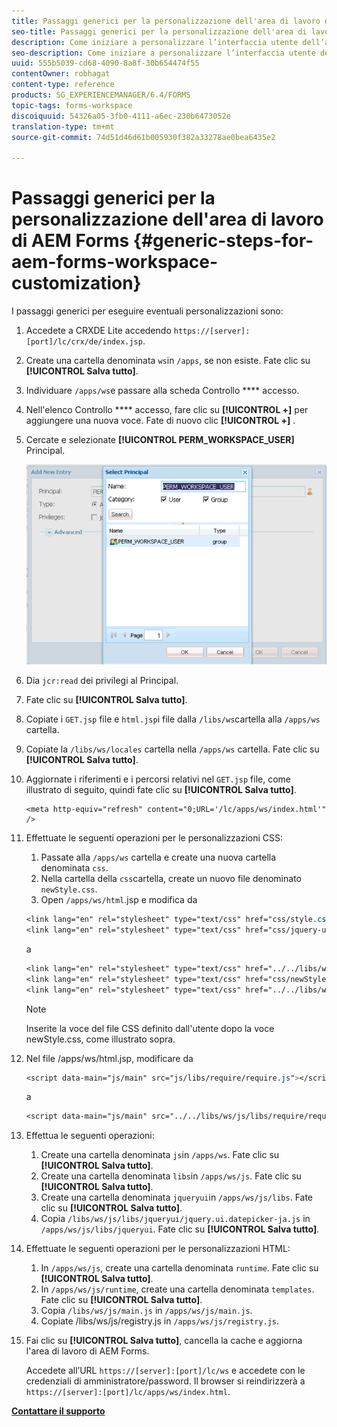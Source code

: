 ```yaml
---
title: Passaggi generici per la personalizzazione dell'area di lavoro di AEM Forms
seo-title: Passaggi generici per la personalizzazione dell'area di lavoro di AEM Forms
description: Come iniziare a personalizzare l’interfaccia utente dell’area di lavoro Moduli AEM.
seo-description: Come iniziare a personalizzare l’interfaccia utente dell’area di lavoro Moduli AEM.
uuid: 555b5039-cd68-4090-8a8f-30b654474f55
contentOwner: robhagat
content-type: reference
products: SG_EXPERIENCEMANAGER/6.4/FORMS
topic-tags: forms-workspace
discoiquuid: 54326a05-3fb0-4111-a6ec-230b6473052e
translation-type: tm+mt
source-git-commit: 74d51d46d61b005930f382a33278ae0bea6435e2

---
```



# Passaggi generici per la personalizzazione dell&#39;area di lavoro di AEM Forms {#generic-steps-for-aem-forms-workspace-customization}

I passaggi generici per eseguire eventuali personalizzazioni sono:

1. Accedete a CRXDE Lite accedendo `https://[server]:[port]/lc/crx/de/index.jsp`.
1. Create una cartella denominata `ws`in `/apps`, se non esiste. Fate clic su **[!UICONTROL Salva tutto]**.
1. Individuare `/apps/ws`e passare alla scheda Controllo **** accesso.
1. Nell&#39;elenco Controllo **** accesso, fare clic su **[!UICONTROL +]** per aggiungere una nuova voce. Fate di nuovo clic **[!UICONTROL +]** .
1. Cercate e selezionate **[!UICONTROL PERM_WORKSPACE_USER]** Principal.

   ![Selezionate l&#39;entità PERM_WORKSPACE_USER come parte dei passaggi generici per personalizzare l&#39;area di lavoro HTML](assets/perm_workspace_user.png)

1. Dia `jcr:read` dei privilegi al Principal.
1. Fate clic su **[!UICONTROL Salva tutto]**.
1. Copiate i `GET.jsp` file e `html.jsp`i file dalla `/libs/ws`cartella alla `/apps/ws` cartella.
1. Copiate la `/libs/ws/locales` cartella nella `/apps/ws` cartella. Fate clic su **[!UICONTROL Salva tutto]**.
1. Aggiornate i riferimenti e i percorsi relativi nel `GET.jsp` file, come illustrato di seguito, quindi fate clic su **[!UICONTROL Salva tutto]**.

   ```
   <meta http-equiv="refresh" content="0;URL='/lc/apps/ws/index.html'" />
   ```

1. Effettuate le seguenti operazioni per le personalizzazioni CSS:

   1. Passate alla `/apps/ws` cartella e create una nuova cartella denominata `css`.
   1. Nella cartella della `css`cartella, create un nuovo file denominato `newStyle.css`.
   1. Open `/apps/ws/html`.jsp e modifica da

   ```css
   <link lang="en" rel="stylesheet" type="text/css" href="css/style.css" />
   <link lang="en" rel="stylesheet" type="text/css" href="css/jquery-ui.css"/>
   ```

   a

   ```css
   <link lang="en" rel="stylesheet" type="text/css" href="../../libs/ws/css/style.css" />
   <link lang="en" rel="stylesheet" type="text/css" href="css/newStyle.css" />
   <link lang="en" rel="stylesheet" type="text/css" href="../../libs/ws/css/jquery-ui.css"/>
   ```

   >[!NOTE]
   >
   >Inserite la voce del file CSS definito dall&#39;utente dopo la voce newStyle.css, come illustrato sopra.

1. Nel file /apps/ws/html.jsp, modificare da

   ```css
   <script data-main="js/main" src="js/libs/require/require.js"></script>
   ```

   a

   ```css
   <script data-main="js/main" src="../../libs/ws/js/libs/require/require.js"></script>
   ```

1. Effettua le seguenti operazioni:

   1. Create una cartella denominata `js`in `/apps/ws`. Fate clic su **[!UICONTROL Salva tutto]**.
   1. Create una cartella denominata `libs`in `/apps/ws/js`. Fate clic su **[!UICONTROL Salva tutto]**.
   1. Create una cartella denominata `jqueryui`in `/apps/ws/js/libs`. Fate clic su **[!UICONTROL Salva tutto]**.
   1. Copia `/libs/ws/js/libs/jqueryui/jquery.ui.datepicker-ja.js` in `/apps/ws/js/libs/jqueryui`. Fate clic su **[!UICONTROL Salva tutto]**.

1. Effettuate le seguenti operazioni per le personalizzazioni HTML:

   1. In `/apps/ws/js`, create una cartella denominata `runtime`. Fate clic su **[!UICONTROL Salva tutto]**.
   1. In `/apps/ws/js/runtime`, create una cartella denominata `templates`. Fate clic su **[!UICONTROL Salva tutto]**.
   1. Copia `/libs/ws/js/main.js` in `/apps/ws/js/main.js`.
   1. Copiate /libs/ws/js/registry.js in `/apps/ws/js/registry.js`.

1. Fai clic su **[!UICONTROL Salva tutto]**, cancella la cache e aggiorna l&#39;area di lavoro di AEM Forms.

   Accedete all’URL `https://[server]:[port]/lc/ws` e accedete con le credenziali di amministratore/password. Il browser si reindirizzerà a `https://[server]:[port]/lc/apps/ws/index.html`.

**[Contattare il supporto](https://www.adobe.com/account/sign-in.supportportal.html)**

